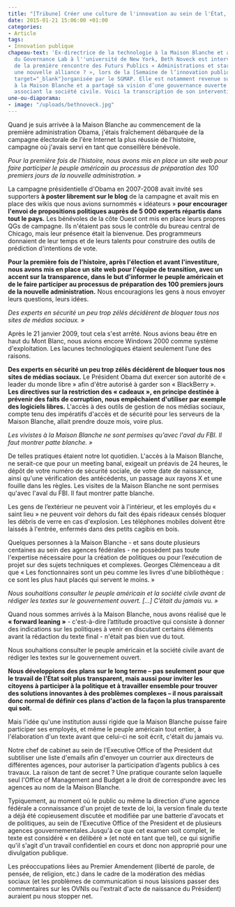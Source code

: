 ```yaml
---
title: "[Tribune] Créer une culture de l'innovation au sein de l'État, par Beth Noveck"
date: 2015-01-21 15:06:00 +01:00
categories:
- Article
tags:
- Innovation publique
chapeau-text: 'Ex-directrice de la technologie à la Maison Blanche et actuelle présidente
  du Governance Lab à l''université de New York, Beth Noveck est intervenue au cours
  de la première rencontre des Futurs Publics « Administrations et start-ups : vers
  une nouvelle alliance ? », lors de la [Semaine de l’innovation publique 2014 ](https://www.modernisation.gouv.fr/la-semaine-de-linnovation-publique/revivez-la-semaine-de-linnovation-publique-2014){:
  target="_blank"}organisée par le SGMAP. Elle est notamment revenue sur son expérience
  à la Maison Blanche et a partagé sa vision d’une gouvernance ouverte et innovante
  associant la société civile. Voici la transcription de son intervention.'
une-ou-diaporama:
- image: "/uploads/bethnoveck.jpg"
---
```


Quand je suis arrivée à la Maison Blanche au commencement de la première administration Obama, j'étais fraîchement débarquée de la campagne électorale de l'ère Internet la plus réussie de l'histoire, campagne où j'avais servi en tant que conseillère bénévole.

*Pour la première fois de l’histoire, nous avons mis en place un site web pour faire participer le peuple américain au processus de préparation des 100 premiers jours de la nouvelle administration. »*

La campagne présidentielle d'Obama en 2007-2008 avait invité ses supporters **à poster librement sur le blog** de la campagne et avait mis en place des wikis que nous avions surnommés « idéateurs » **pour encourager l'envoi de propositions politiques auprès de 5 000 experts répartis dans tout le pays.** Les bénévoles de la côte Ouest ont mis en place leurs propres QGs de campagne. Ils n'étaient pas sous le contrôle du bureau central de Chicago, mais leur présence était la bienvenue. Des programmeurs donnaient de leur temps et de leurs talents pour construire des outils de prédiction d'intentions de vote.

**Pour la première fois de l'histoire, après l'élection et avant l'investiture, nous avons mis en place un site web pour l'équipe de transition, avec un accent sur la transparence, dans le but d'informer le peuple américain et de le faire participer au processus de préparation des 100 premiers jours de la nouvelle administration.** Nous encouragions les gens à nous envoyer leurs questions, leurs idées.

*Des experts en sécurité un peu trop zélés décidèrent de bloquer tous nos sites de médias sociaux. »*

Après le 21 janvier 2009, tout cela s'est arrêté. Nous avions beau être en haut du Mont Blanc, nous avions encore Windows 2000 comme système d'exploitation. Les lacunes technologiques étaient seulement l’une des raisons.

**Des experts en sécurité un peu trop zélés décidèrent de bloquer tous nos sites de médias sociaux.** Le Président Obama dut exercer son autorité de « leader du monde libre » afin d'être autorisé à garder son « BlackBerry ». **Les directives sur la restriction des « cadeaux », en principe destinée à prévenir des faits de corruption, nous empêchaient d'utiliser par exemple des logiciels libres.** L'accès à des outils de gestion de nos médias sociaux, compte tenu des impératifs d'accès et de sécurité pour les serveurs de la Maison Blanche, allait prendre douze mois, voire plus.

*Les vivistes à la Maison Blanche ne sont permises qu'avec l'aval du FBI. Il faut montrer patte blanche. »*

De telles pratiques étaient notre lot quotidien. L'accès à la Maison Blanche, ne serait-ce que pour un meeting banal, exigeait un préavis de 24 heures, le dépôt de votre numéro de sécurité sociale, de votre date de naissance, ainsi qu'une vérification des antécédents, un passage aux rayons X et une fouille dans les règles. Les visites de la Maison Blanche ne sont permises qu'avec l'aval du FBI. Il faut montrer patte blanche.

Les gens de l’extérieur ne peuvent voir à l'intérieur, et les employés du « saint lieu » ne peuvent voir dehors du fait des épais rideaux censés bloquer les débris de verre en cas d'explosion. Les téléphones mobiles doivent être laissés à l'entrée, enfermés dans des petits cagibis en bois.

Quelques personnes à la Maison Blanche - et sans doute plusieurs centaines au sein des agences fédérales - ne possèdent pas toute l'expertise nécessaire pour la création de politiques ou pour l’exécution de projet sur des sujets techniques et complexes. Georges Clémenceau a dit que « Les fonctionnaires sont un peu comme les livres d'une bibliothèque : ce sont les plus haut placés qui servent le moins. » 
 
*Nous souhaitions consulter le peuple américain et la société civile avant de rédiger les textes sur le gouvernement ouvert. […] C’était du jamais vu. »*

Quand nous sommes arrivés à la Maison Blanche, nous avons réalisé que le **« forward leaning »** - c'est-à-dire l’attitude proactive qui consiste à donner des indications sur les politiques à venir en discutant certains éléments avant la rédaction du texte final - n'était pas bien vue du tout.

Nous souhaitions consulter le peuple américain et la société civile avant de rédiger les textes sur le gouvernement ouvert.

**Nous développions des plans sur le long terme – pas seulement pour que le travail de l'Etat soit plus transparent, mais aussi pour inviter les citoyens à participer à la politique et à travailler ensemble pour trouver des solutions innovantes à des problèmes complexes – il nous paraissait donc normal de définir ces plans d'action de la façon la plus transparente qui soit.**

Mais l'idée qu'une institution aussi rigide que la Maison Blanche puisse faire participer ses employés, et même le peuple américain tout entier, à l'élaboration d'un texte avant que celui-ci ne soit écrit, c'était du jamais vu.

Notre chef de cabinet au sein de l’Executive Office of the President dut subtiliser une liste d'emails afin d'envoyer un courrier aux directeurs de différentes agences, pour autoriser la participation d’agents publics à ces travaux. La raison de tant de secret ? Une pratique courante selon laquelle seul l'Office of Management and Budget a le droit de correspondre avec les agences au nom de la Maison Blanche.

Typiquement, au moment où le public ou même la direction d'une agence fédérale a connaissance d'un projet de texte de loi, la version finale du texte a déjà été copieusement discutée et modifiée par une batterie d'avocats et de politiques, au sein de l’Executive Office of the President et de plusieurs agences gouvernementales.Jusqu'à ce que cet examen soit complet, le texte est considéré « en délibéré » (et noté en tant que tel), ce qui signifie qu'il s'agit d'un travail confidentiel en cours et donc non approprié pour une divulgation publique.
 

Les préoccupations liées au Premier Amendement (liberté de parole, de pensée, de religion, etc.) dans le cadre de la modération des médias sociaux (et les problèmes de communication si nous laissions passer des commentaires sur les OVNIs ou l'extrait d'acte de naissance du Président) auraient pu nous stopper net.
 
